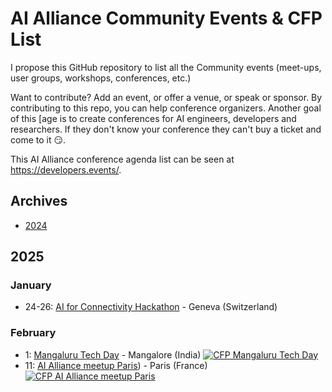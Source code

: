 # AI Alliance Community Events & CFP List

I propose this GitHub repository to list all the Community events (meet-ups, user groups, workshops, conferences, etc.) 

Want to contribute? Add an event, or offer a venue, or speak or sponsor.  By contributing to this repo, you can help conference organizers. Another goal of this [age is to create conferences for AI engineers, developers and researchers.
If they don't know your conference they can't buy a ticket and come to it 😏.

This AI Alliance conference agenda list can be seen at https://developers.events/.

## Archives

* [2024](archives/2024.md)

## 2025

### January

* 24-26: [AI for Connectivity Hackathon](https://lablab.ai/event/ai-for-connectivity-hackathon) - Geneva (Switzerland)


### February

* 1: [Mangaluru Tech Day](https://hackersmang.org/techmang25) - Mangalore (India) <a href="https://sessionize.com/techmang/"><img alt="CFP Mangaluru Tech Day" src="https://img.shields.io/static/v1?label=CFP&message=until%2026-January-2025&color=red"></a>
* 11: [AI Alliance meetup Paris](https://lu.ma/vejv8xcx)) - Paris (France) <a href="https://sessionize.com/devfest-24-dakar/"><img alt="CFP AI Alliance meetup Paris" src="https://img.shields.io/static/v1?label=CFP&message=until%2022-December-2024&color=red"></a>
